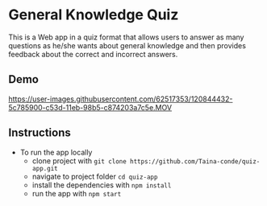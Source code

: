 # General Knowledge Quiz

This is a Web app in a quiz format that allows users to answer as many questions as he/she wants about general knowledge and then provides feedback about the correct and incorrect answers. 

## Demo
https://user-images.githubusercontent.com/62517353/120844432-5c785900-c53d-11eb-98b5-c874203a7c5e.MOV

## Instructions

* To run the app locally
  - clone project with `git clone https://github.com/Taina-conde/quiz-app.git`
  - navigate to project folder `cd quiz-app`
  - install the dependencies with `npm install`
  - run the app with `npm start`
